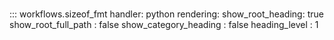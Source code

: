 # 
::: workflows.sizeof_fmt
    handler: python
    rendering:
      show_root_heading: true
      show_root_full_path : false
      show_category_heading : false
      heading_level : 1